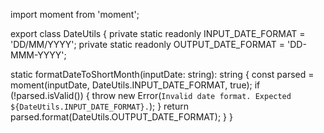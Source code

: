 import moment from 'moment';

export class DateUtils {
  private static readonly INPUT_DATE_FORMAT = 'DD/MM/YYYY';
  private static readonly OUTPUT_DATE_FORMAT = 'DD-MMM-YYYY';

  static formatDateToShortMonth(inputDate: string): string {
    const parsed = moment(inputDate, DateUtils.INPUT_DATE_FORMAT, true);
    if (!parsed.isValid()) {
      throw new Error(`Invalid date format. Expected ${DateUtils.INPUT_DATE_FORMAT}.`);
    }
    return parsed.format(DateUtils.OUTPUT_DATE_FORMAT);
  }
}
